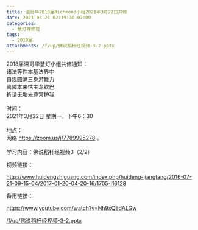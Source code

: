 ```yaml
---
title: 温哥华2018届Richmond小组2021年3月22日共修
date: 2021-03-21 02:19:30-07:00
categories:
  - 慧灯禅修班
tags:
  - 2018届
attachments: /f/up/佛说稻杆经视频-3-2.pptx
---
```

2018届温哥华慧灯小组共修通知：\
诸法等性本基法界中\
自现圆满三身游舞力\
离障本来怙主龙钦巴\
祈请无垢光尊常护我\
\
时间：\
2021年3月22日 星期一，下午6：30\
\
地点：\
网络 <https://zoom.us/j/7789995278> 。\
\
学习内容：佛说稻秆经视频3（2/2）

视频链接：

<http://www.huidengzhiguang.com/index.php/huideng-jiangtang/2016-07-21-09-15-04/2017-01-20-04-20-16/1705-l16128>

备用链接：

<https://www.youtube.com/watch?v=Nh9xQEdALGw>

[/f/up/佛说稻杆经视频-3-2.pptx](https://s3.ap-northeast-1.wasabisys.com/hdcx/hdv/f/up/佛说稻杆经视频-3-2.pptx)